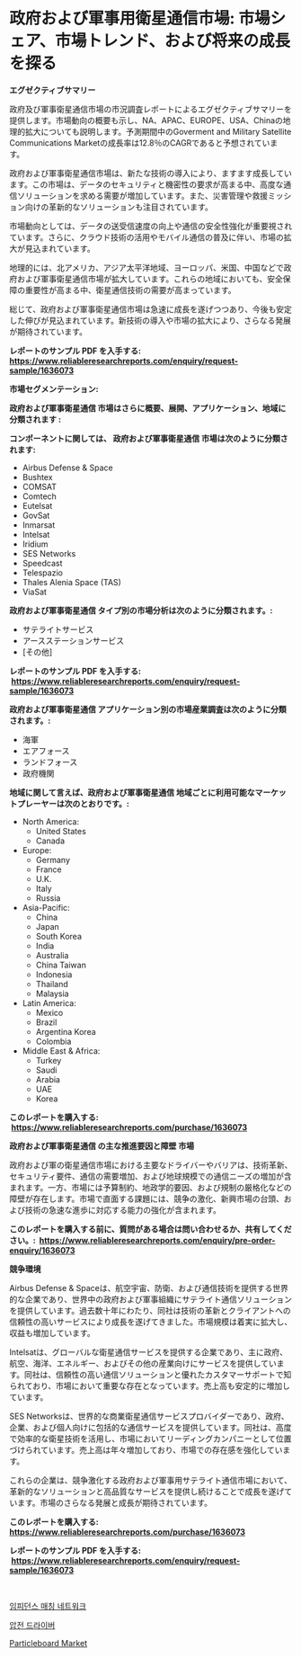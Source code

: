 <p><h1>政府および軍事用衛星通信市場: 市場シェア、市場トレンド、および将来の成長を探る</h1></p><p><strong>エグゼクティブサマリー</strong></p>
<p><p>政府及び軍事衛星通信市場の市況調査レポートによるエグゼクティブサマリーを提供します。市場動向の概要も示し、NA、APAC、EUROPE、USA、Chinaの地理的拡大についても説明します。予測期間中のGoverment and Military Satellite Communications Marketの成長率は12.8％のCAGRであると予想されています。</p><p>政府および軍事衛星通信市場は、新たな技術の導入により、ますます成長しています。この市場は、データのセキュリティと機密性の要求が高まる中、高度な通信ソリューションを求める需要が増加しています。また、災害管理や救援ミッション向けの革新的なソリューションも注目されています。</p><p>市場動向としては、データの送受信速度の向上や通信の安全性強化が重要視されています。さらに、クラウド技術の活用やモバイル通信の普及に伴い、市場の拡大が見込まれています。</p><p>地理的には、北アメリカ、アジア太平洋地域、ヨーロッパ、米国、中国などで政府および軍事衛星通信市場が拡大しています。これらの地域においても、安全保障の重要性が高まる中、衛星通信技術の需要が高まっています。</p><p>総じて、政府および軍事衛星通信市場は急速に成長を遂げつつあり、今後も安定した伸びが見込まれています。新技術の導入や市場の拡大により、さらなる発展が期待されています。</p></p>
<p><strong>レポートのサンプル PDF を入手する: <a href="https://www.reliableresearchreports.com/enquiry/request-sample/1636073">https://www.reliableresearchreports.com/enquiry/request-sample/1636073</a></strong></p>
<p><strong>市場セグメンテーション:</strong></p>
<p><strong> 政府および軍事衛星通信 市場はさらに概要、展開、アプリケーション、地域に分類されます :</strong></p>
<p><strong>コンポーネントに関しては、 政府および軍事衛星通信 市場は次のように分類されます: &nbsp;</strong></p>
<p><ul><li>Airbus Defense & Space</li><li>Bushtex</li><li>COMSAT</li><li>Comtech</li><li>Eutelsat</li><li>GovSat</li><li>Inmarsat</li><li>Intelsat</li><li>Iridium</li><li>SES Networks</li><li>Speedcast</li><li>Telespazio</li><li>Thales Alenia Space (TAS)</li><li>ViaSat</li></ul></p>
<p><strong> 政府および軍事衛星通信 タイプ別の市場分析は次のように分類されます。:</strong></p>
<p><ul><li>サテライトサービス</li><li>アースステーションサービス</li><li>[その他]</li></ul></p>
<p><strong>レポートのサンプル PDF を入手する: &nbsp;<a href="https://www.reliableresearchreports.com/enquiry/request-sample/1636073">https://www.reliableresearchreports.com/enquiry/request-sample/1636073</a></strong></p>
<p><strong> 政府および軍事衛星通信 アプリケーション別の市場産業調査は次のように分類されます。:</strong></p>
<p><ul><li>海軍</li><li>エアフォース</li><li>ランドフォース</li><li>政府機関</li></ul></p>
<p><strong>地域に関して言えば、政府および軍事衛星通信 地域ごとに利用可能なマーケットプレーヤーは次のとおりです。:</strong></p>
<p><ul>
    <li>
        North America:
        <ul>
            <li>United States</li>
            <li>Canada</li>
        </ul>
    </li>
    <li>
        Europe:
        <ul>
            <li>Germany</li>
            <li>France</li>
            <li>U.K.</li>
            <li>Italy</li>
            <li>Russia</li>
        </ul>
    </li>
    <li>
        Asia-Pacific:
        <ul>
            <li>China</li>
            <li>Japan</li>
            <li>South Korea</li>
            <li>India</li>
            <li>Australia</li>
            <li>China Taiwan</li>
            <li>Indonesia</li>
            <li>Thailand</li>
            <li>Malaysia</li>
        </ul>
    </li>
    <li>
        Latin America:
        <ul>
            <li>Mexico</li>
            <li>Brazil</li>
            <li>Argentina Korea</li>
            <li>Colombia</li>
        </ul>
    </li>
    <li>
        Middle East & Africa:
        <ul>
            <li>Turkey</li>
            <li>Saudi</li>
            <li>Arabia</li>
            <li>UAE</li>
            <li>Korea</li>
        </ul>
    </li>
    </ul></p>
<p><strong>このレポートを購入する: &nbsp;<a href="https://www.reliableresearchreports.com/purchase/1636073">https://www.reliableresearchreports.com/purchase/1636073</a></strong></p>
<p><strong>政府および軍事衛星通信 の主な推進要因と障壁 市場</strong></p>
<p><p>政府および軍の衛星通信市場における主要なドライバーやバリアは、技術革新、セキュリティ要件、通信の需要増加、および地球規模での通信ニーズの増加が含まれます。一方、市場には予算制約、地政学的要因、および規制の厳格化などの障壁が存在します。市場で直面する課題には、競争の激化、新興市場の台頭、および技術の急速な進歩に対応する能力の強化が含まれます。</p></p>
<p><strong>このレポートを購入する前に、質問がある場合は問い合わせるか、共有してください。:&nbsp; <a href="https://www.reliableresearchreports.com/enquiry/pre-order-enquiry/1636073">https://www.reliableresearchreports.com/enquiry/pre-order-enquiry/1636073</a></strong></p>
<p><strong>競争環境</strong></p>
<p><p>Airbus Defense & Spaceは、航空宇宙、防衛、および通信技術を提供する世界的な企業であり、世界中の政府および軍事組織にサテライト通信ソリューションを提供しています。過去数十年にわたり、同社は技術の革新とクライアントへの信頼性の高いサービスにより成長を遂げてきました。市場規模は着実に拡大し、収益も増加しています。</p><p>Intelsatは、グローバルな衛星通信サービスを提供する企業であり、主に政府、航空、海洋、エネルギー、およびその他の産業向けにサービスを提供しています。同社は、信頼性の高い通信ソリューションと優れたカスタマーサポートで知られており、市場において重要な存在となっています。売上高も安定的に増加しています。</p><p>SES Networksは、世界的な商業衛星通信サービスプロバイダーであり、政府、企業、および個人向けに包括的な通信サービスを提供しています。同社は、高度で効率的な衛星技術を活用し、市場においてリーディングカンパニーとして位置づけられています。売上高は年々増加しており、市場での存在感を強化しています。</p><p>これらの企業は、競争激化する政府および軍事用サテライト通信市場において、革新的なソリューションと高品質なサービスを提供し続けることで成長を遂げています。市場のさらなる発展と成長が期待されています。</p></p>
<p><strong>このレポートを購入する: &nbsp; <a href="https://www.reliableresearchreports.com/purchase/1636073">https://www.reliableresearchreports.com/purchase/1636073</a></strong></p>
<p><strong>レポートのサンプル PDF を入手する: &nbsp;<a href="https://www.reliableresearchreports.com/enquiry/request-sample/1636073">https://www.reliableresearchreports.com/enquiry/request-sample/1636073</a></strong><strong></strong></p>
<p>&nbsp;</p>
<p><p><a href="https://github.com/WilburKihn5676/Market-Research-Report-List-1/blob/main/51800016885.md">임피던스 매칭 네트워크</a></p><p><a href="https://github.com/wallacBahrtyinger567686/Market-Research-Report-List-1/blob/main/80674846886.md">압전 드라이버</a></p><p><a href="https://artistic-helicopter-ca9.notion.site/Particleboard-Market-Growth-Market-Trends-COVID-19-Impact-and-Forecasts-for-period-from-2024-20-3fa382ad573e4c4daa9b187930245895">Particleboard Market</a></p></p>